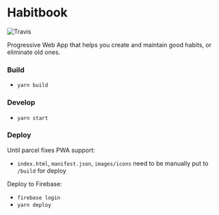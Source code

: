 # Habitbook

![Travis](https://img.shields.io/badge/build-passing-brightgreen.svg)

Progressive Web App that helps you create and maintain good habits, or eliminate old ones.

### Build
* `yarn build`

### Develop
* `yarn start`

### Deploy
Until parcel fixes PWA support:
* `index.html`, `manifest.json`, `images/icons` need to be manually put to `/build` for deploy

Deploy to Firebase:
* `firebase login`
* `yarn deploy`
